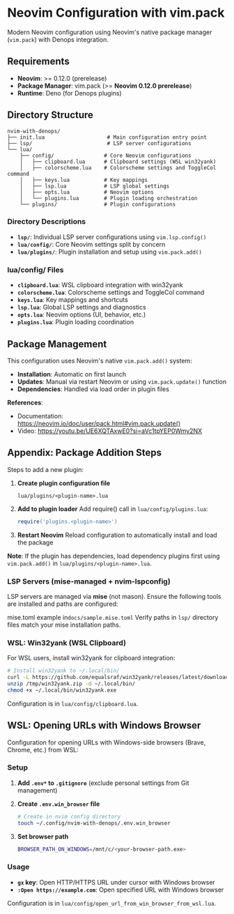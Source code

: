 # Neovim Configuration with vim.pack

Modern Neovim configuration using Neovim's native package manager (`vim.pack`) with Denops integration.

## Requirements

- **Neovim**: >= 0.12.0 (prerelease)
- **Package Manager**: vim.pack (>= **Neovim 0.12.0 prerelease**)
- **Runtime**: Deno (for Denops plugins)

## Directory Structure

```
nvim-with-denops/
├── init.lua                    # Main configuration entry point
├── lsp/                        # LSP server configurations
└── lua/
    ├── config/                # Core Neovim configurations
    │   ├── clipboard.lua      # Clipboard settings (WSL win32yank)
    │   ├── colorscheme.lua    # Colorscheme settings and ToggleCol command
    │   ├── keys.lua           # Key mappings
    │   ├── lsp.lua            # LSP global settings
    │   ├── opts.lua           # Neovim options
    │   └── plugins.lua        # Plugin loading orchestration
    └── plugins/               # Plugin configurations
```

### Directory Descriptions

- **`lsp/`**: Individual LSP server configurations using `vim.lsp.config()`
- **`lua/config/`**: Core Neovim settings split by concern
- **`lua/plugins/`**: Plugin installation and setup using `vim.pack.add()`

### lua/config/ Files

- **`clipboard.lua`**: WSL clipboard integration with win32yank
- **`colorscheme.lua`**: Colorscheme settings and ToggleCol command
- **`keys.lua`**: Key mappings and shortcuts
- **`lsp.lua`**: Global LSP settings and diagnostics
- **`opts.lua`**: Neovim options (UI, behavior, etc.)
- **`plugins.lua`**: Plugin loading coordination

## Package Management

This configuration uses Neovim's native `vim.pack.add()` system:

- **Installation**: Automatic on first launch
- **Updates**: Manual via restart Neovim or using `vim.pack.update()` function
- **Dependencies**: Handled via load order in plugin files

**References**:
- Documentation: https://neovim.io/doc/user/pack.html#vim.pack.update()
- Video: https://youtu.be/UE6XQTAxwE0?si=aVc1tpYEP0Wmy2NX

## Appendix: Package Addition Steps

Steps to add a new plugin:

1. **Create plugin configuration file**
   ```
   lua/plugins/<plugin-name>.lua
   ```

2. **Add to plugin loader**
   Add require() call in `lua/config/plugins.lua`:
   ```lua
   require('plugins.<plugin-name>')
   ```

3. **Restart Neovim**
   Reload configuration to automatically install and load the package

**Note**: If the plugin has dependencies, load dependency plugins first using `vim.pack.add()` in `lua/plugins/<plugin-name>.lua`.

### LSP Servers (mise-managed + nvim-lspconfig)
LSP servers are managed via **mise** (not mason). Ensure the following tools are installed and paths are configured:

mise.toml example in`docs/sample.mise.toml`
Verify paths in `lsp/` directory files match your mise installation paths.

### WSL: Win32yank (WSL Clipboard)
For WSL users, install win32yank for clipboard integration:

```bash
# Install win32yank to ~/.local/bin/
curl -L https://github.com/equalsraf/win32yank/releases/latest/download/win32yank-x64.zip -o /tmp/win32yank.zip
unzip /tmp/win32yank.zip -d ~/.local/bin/
chmod +x ~/.local/bin/win32yank.exe
```

Configuration is in `lua/config/clipboard.lua`.

## WSL: Opening URLs with Windows Browser

Configuration for opening URLs with Windows-side browsers (Brave, Chrome, etc.) from WSL:

### Setup

1. **Add `.env*` to `.gitignore`** (exclude personal settings from Git management)

2. **Create `.env.win_browser` file**
   ```bash
   # Create in nvim config directory
   touch ~/.config/nvim-with-denops/.env.win_browser
   ```

3. **Set browser path**
   ```bash
   BROWSER_PATH_ON_WINDOWS=/mnt/c/<your-browser-path.exe>
   ```

### Usage

- **`gx` key**: Open HTTP/HTTPS URL under cursor with Windows browser
- **`:Open https://example.com`**: Open specified URL with Windows browser

Configuration is in `lua/config/open_url_from_win_browser_from_wsl.lua`.
